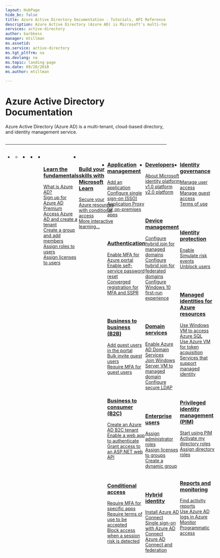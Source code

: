 ```yaml
---
layout: HubPage
hide_bc: false
title: Azure Active Directory Documentation - Tutorials, API Reference | Microsoft Docs
description: Azure Active Directory (Azure AD) is Microsoft's multi-tenant, cloud-based directory, and identity management service that combines core directory services, application access management, and identity protection into a single solution.
services: active-directory
author: barbkess
manager: mtillman
ms.assetid:	
ms.service: active-directory
ms.tgt_pltfrm: na
ms.devlang: na
ms.topic: landing-page
ms.date: 09/20/2018
ms.author: mtillman

---
```


<div id="main" class="v2">
    <div class="container">
        <h1>Azure Active Directory Documentation</h1>
        <p>Azure Active Directory (Azure AD) is a multi-tenant, cloud-based directory, and identity management service.</p>
        <hr style="margin: 30px 0;" />
        <ul class="pivots">
            <li>
                <a href="#products"></a>
                <ul id="products">
                    <li>
                        <a class="singlePanelNavItem selected" style="display: none" href="#indexA" data-linktype="self-bookmark"></a>
                        <ul class="panelContent singlePanelContent" id="indexA" style="border: medium; border-image: none; margin-top: 0px; display: flex; float: left;">
                            <li class="fullSpan">
                                <a href="#index1" data-linktype="self-bookmark"></a>
                                <ul class="cardsF cols cols4" id="index1" style="float: left; display: flex; width: 100%; border-bottom: 1px var(--grey-lighter) solid;">  
                                    <li>
                                        <ul class="cardsB panelContent" id="cardtypes-B" style="float: left; display: flex; width: 100%;">
                                            <li>
                                                <a href="">
                                                    <div class="cardSize">
                                                        <div class="cardPadding">
                                                            <div class="card">
                                                                <div class="cardImageOuter">
                                                                    <div class="cardImage">
                                                                        <img alt="" src="https://docs.microsoft.com/media/common/i_learn-about.svg" data-linktype="external">
                                                                    </div>
                                                                </div>
                                                                <div class="cardText" style="padding-left: 0px">
                                                                    <h3><a href="fundamentals/index.yml">Learn the fundamentals</a></h3> 
																	<p>
																	    <a href="fundamentals/active-directory-whatis.md">What is Azure AD?</a><br>
                                                                        <a href="fundamentals/active-directory-get-started-premium.md">Sign up for Azure AD Premium</a><br>
                                                                        <a href="fundamentals/active-directory-access-create-new-tenant.md">Access Azure AD and create a tenant</a><br>
                                                                        <a href="fundamentals/add-users-azure-active-directory.md">Create a group and add members</a><br>
																	    <a href="fundamentals/active-directory-users-assign-role-azure-portal.md">Assign roles to users</a><br>
                                                                        <a href="fundamentals/license-users-groups.md">Assign licenses to users</a>
																    </p>
																</div>
                                                            </div>
                                                        </div>
                                                    </div>
                                                </a>
                                            </li>
                                            <li>
                                                <a href="">
                                                    <div class="cardSize">
                                                        <div class="cardPadding">
                                                            <div class="card">
                                                                <div class="cardImageOuter">
                                                                    <div class="cardImage">
                                                                        <img alt="" src="/learn/achievements/secure-azure-resources-with-conditional-access.svg" data-linktype="external">
                                                                    </div>
                                                                </div>
                                                                <div class="cardText" style="padding-left: 0px">
                                                                    <h3><a href="/learn/">Build your skills with Microsoft Learn</a></h3> 
																	<p>
																	    <a href="/learn/modules/secure-azure-resources-with-conditional-access/">Secure your Azure resources with conditional access</a><br>
                                                                        <a href="/learn/browse/?products=azure-active-directory">More interactive learning...</a><br>
																    </p>
																</div>
                                                            </div>
                                                        </div>
                                                    </div>
                                                </a>
                                            </li>
										</ul>
                                    </li>
                                    <li>
                                        <div class="cardSize">
                                            <div class="cardPadding">
                                                <div class="card">
                                                    <div class="cardText">
														<h3><a href="manage-apps/index.yml">Application management</a></h3>
                                                        <p>
                                                            <a href="manage-apps/add-application-portal.md">Add an application</a><br>
                                                            <a href="manage-apps/configure-single-sign-on-portal.md">Configure single sign-on (SSO)</a><br>
												            <a href="manage-apps/application-proxy.md">Application Proxy for on-premises apps</a><br>
                                                        </p>
														<br><br>
                                                        <h3><a href="authentication/index.yml">Authentication</a></h3>
                                                        <p>
                                                            <a href="authentication/tutorial-mfa-applications.md">Enable MFA for Azure portal</a><br>
                                                            <a href="authentication/quickstart-sspr.md">Enable self-service password reset</a><br>
                                                            <a href="authentication/concept-registration-mfa-sspr-converged.md">Converged registration for MFA and SSPR</a>
                                                        </p>
														<br><br>
                                                        <h3><a href="b2b/index.yml">Business to business (B2B)</a></h3>
                                                        <p>
                                                            <a href="b2b/b2b-quickstart-add-guest-users-portal.md">Add guest users in the portal</a><br>
                                                            <a href="b2b/b2b-tutorial-bulk-invite.md">Bulk invite guest users</a><br>
                                                            <a href="b2b/b2b-tutorial-require-mfa.md">Require MFA for guest users</a>
                                                        </p>
														<br><br>
                                                        <h3><a href="/azure/active-directory-b2c/index">Business to consumer (B2C)</a></h3>
                                                        <p>
                                                            <a href="/azure/active-directory-b2c/tutorial-create-tenant">Create an Azure AD B2C tenant</a><br>
                                                            <a href="/azure/active-directory-b2c/active-directory-b2c-tutorials-web-app">Enable a web app to authenticate</a><br>
                                                            <a href="/azure/active-directory-b2c/active-directory-b2c-tutorials-web-api">Grant access to an ASP.NET web API</a>
                                                        </p>
														<br><br>
                                                        <h3><a href="conditional-access/index.yml">Conditional access</a></h3>
                                                        <p>
                                                            <a href="conditional-access/app-based-mfa.md">Require MFA for specific apps</a><br>
                                                            <a href="conditional-access/require-tou.md">Require terms of use to be accepted</a><br>
                                                            <a href="conditional-access/app-sign-in-risk.md">Block access when a session risk is detected</a>
                                                        </p>
                                                    </div>
                                                </div>
                                            </div>
                                        </div>
                                    </li>
                                    <li>
                                        <div class="cardSize">
                                            <div class="cardPadding">
                                                <div class="card">
                                                    <div class="cardText">
														<h3><a href="develop/index.yml">Developers</a></h3>
                                                        <p>
                                                            <a href="develop/about-microsoft-identity-platform.md">About Microsoft identity platform</a><br>
                                                            <a href="develop/azure-ad-developers-guide.md">v1.0 platform</a><br>
                                                            <a href="develop/v2-overview.md">v2.0 platform</a>
                                                        </p>
														<br><br>
														<h3><a href="devices/index.yml">Device management</a></h3>
                                                        <p>
                                                            <a href="devices/hybrid-azuread-join-managed-domains.md">Configure hybrid join for managed domains</a><br>
                                                            <a href="devices/hybrid-azuread-join-federated-domains.md">Configure hybrid join for federated domains</a><br>
                                                            <a href="devices/azuread-joined-devices-frx.md">Configure Windows 10 first-run experience</a>
                                                        </p>
														<br><br>
														<h3><a href="/azure/active-directory-domain-services/index">Domain services</a></h3>
                                                        <p>
                                                            <a href="/azure/active-directory-domain-services/active-directory-ds-getting-started">Enable Azure AD Domain Services</a><br>
                                                            <a href="/azure/active-directory-domain-services/active-directory-ds-admin-guide-join-windows-vm-portal">Join Windows Server VM to managed domain</a><br>
                                                            <a href="/active-directory-domain-services/active-directory-ds-admin-guide-configure-secure-ldap">Configure secure LDAP</a>
                                                        </p>
														<br><br>
                                                        <h3><a href="users-groups-roles/index.yml">Enterprise users</a></h3>
                                                        <p>
                                                            <a href="users-groups-roles/directory-assign-admin-roles.md">Assign administrator roles</a><br>
                                                            <a href="users-groups-roles/licensing-groups-assign.md">Assign licenses to groups</a><br>
                                                            <a href="users-groups-roles/groups-create-rule.md">Create a dynamic group</a>
                                                        </p>
														<br><br>
                                                        <h3><a href="hybrid/index.yml">Hybrid identity</a></h3>
                                                        <p>
                                                            <a href="hybrid/how-to-connect-install-roadmap.md">Install Azure AD Connect</a><br>
                                                            <a href="hybrid/how-to-connect-sso.md">Single sign-on with Azure AD Connect</a><br>
                                                            <a href="hybrid/how-to-connect-fed-whatis.md">Azure AD Connect and federation</a>
                                                        </p>
                                                    </div>
                                                </div>
                                            </div>
                                        </div>
                                    </li>
                                    <li>
                                        <div class="cardSize">
                                            <div class="cardPadding">
                                                <div class="card">
                                                    <div class="cardText">
                                                        <h3><a href="governance/index.yml">Identity governance</a></h3>
                                                        <p>
                                                            <a href="governance/manage-user-access-with-access-reviews.md">Manage user access</a><br>
                                                            <a href="governance/manage-guest-access-with-access-reviews.md">Manage guest access</a><br>
                                                            <a href="governance/active-directory-tou.md">Terms of use</a><br>
                                                        </p>
														<br><br>
                                                        <h3><a href="identity-protection/index.yml">Identity protection</a></h3>
                                                        <p>
                                                            <a href="identity-protection/enable.md">Enable</a><br>
                                                            <a href="identity-protection/playbook.md">Simulate risk events</a><br>
                                                            <a href="identity-protection/howto-unblock-user.md">Unblock users</a>
                                                        </p>
														<br><br>
                                                        <h3><a href="managed-identities-azure-resources/index.yml">Managed identities for Azure resources</a></h3>
                                                        <p>
                                                            <a href="managed-identities-azure-resources/tutorial-windows-vm-access-sql.md">Use Windows VM to access Azure SQL</a><br>
                                                            <a href="managed-identities-azure-resources/how-to-use-vm-token.md">Use Azure VM for token acquisition</a><br>
                                                            <a href="managed-identities-azure-resources/services-support-msi.md">Services that support managed identity</a>
                                                        </p>
														<br><br>
                                                        <h3><a href="privileged-identity-management/index.yml">Privileged identity management (PIM)</a></h3>
                                                        <p>
                                                            <a href="privileged-identity-management/pim-getting-started.md">Start using PIM</a><br>
                                                            <a href="privileged-identity-management/pim-how-to-activate-role.md">Activate my directory roles</a><br>
                                                            <a href="privileged-identity-management/pim-how-to-add-role-to-user.md">Assign directory roles</a>
                                                        </p>
														<br><br>
														<h3><a href="reports-monitoring/index.yml">Reports and monitoring</a></h3>
                                                        <p>
                                                            <a href="reports-monitoring/howto-find-activity-reports.md">Find activity reports</a><br>
                                                            <a href="reports-monitoring/concept-activity-logs-in-azure-monitor.md">Use Azure AD logs in Azure Monitor</a><br>
                                                            <a href="reports-monitoring/concept-reporting-api.md">Programmatic access</a>
                                                        </p>
                                                    </div>
                                                </div>
                                            </div>
                                        </div>
                                    </li>
                                </ul>
                            </li>
                        </ul>
                    </li>
                </ul>
            </li>
        </ul>
    </div>
</div>
